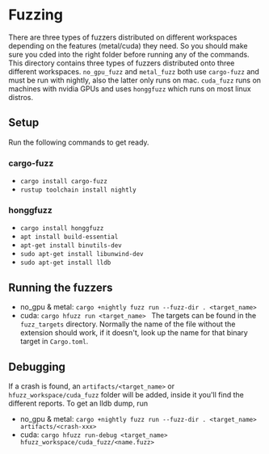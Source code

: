 # Fuzzing
There are three types of fuzzers distributed on different workspaces depending on the features (metal/cuda) they need. So you should make sure you cded into the right folder before running any of the commands.
This directory contains three types of fuzzers distributed onto three different workspaces. `no_gpu_fuzz` and `metal_fuzz` both use `cargo-fuzz` and must be run with nightly, also the latter only runs on mac. `cuda_fuzz` runs on machines with nvidia GPUs and uses `honggfuzz` which runs on most linux distros.

## Setup
Run the following commands to get ready. 

### cargo-fuzz
* `cargo install cargo-fuzz`
* `rustup toolchain install nightly`

### honggfuzz
* `cargo install honggfuzz`
* `apt install build-essential`
* `apt-get install binutils-dev`
* `sudo apt-get install libunwind-dev`
* `sudo apt-get install lldb`

## Running the fuzzers
* no_gpu & metal: `cargo +nightly fuzz run --fuzz-dir . <target_name>`
* cuda: `cargo hfuzz run <target_name> `
The targets can be found in the `fuzz_targets` directory. Normally the name of the file without the extension should work, if it doesn't, look up the name for that binary target in `Cargo.toml`.

## Debugging
If a crash is found, an `artifacts/<target_name>` or `hfuzz_workspace/cuda_fuzz` folder will be added, inside it you'll find the different reports. To get an lldb dump, run
* no_gpu & metal: `cargo +nightly fuzz run --fuzz-dir . <target_name> artifacts/<crash-xxx>`
* cuda: `cargo hfuzz run-debug <target_name> hfuzz_workspace/cuda_fuzz/<name.fuzz>`
